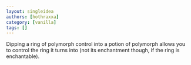 ```yaml
---
layout: singleidea
authors: [hothraxxa]
category: [vanilla]
tags: []
---
```

Dipping a ring of polymorph control into a potion of polymorph allows you to control the ring it turns into (not its enchantment though, if the ring is enchantable).
